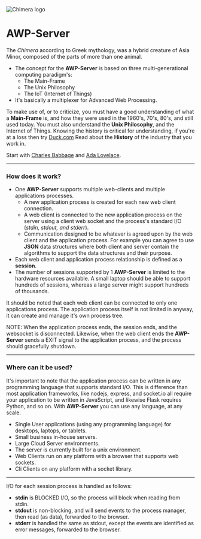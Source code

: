<img  src="http://www.cloud3000.com/img/chimera_sm.png" alt="Chimera logo">


# AWP-Server
 The *Chimera* according to Greek mythology, was a hybrid creature of Asia Minor, composed of the parts of more than one animal.


- The concept for the **AWP-Server** is based on three multi-generational computing paradigm's:
  - The Main-Frame
  - The Unix Philosophy
  - The IoT (Internet of Things)
- It's basically a multiplexer for Advanced Web Processing.
  
To make use of, or to criticize, you must have a good understanding of what a **Main-Frame** is, and how they were used in the 1960's, 70's, 80's, and still used today. You must also understand the **Unix Philosophy**, and the Internet of Things. Knowing the history is critical for understanding, if you're at a loss then try [Duck.com](https://www.Duck.com "The DuckDuckGo Search engine") Read about the **History** of the industry that you work in. 

Start with [Charles Babbage](https://www.youtube.com/watch?v=_mldLwKvT-M "Charles Babbage Biography") and 
[Ada Lovelace]( https://www.youtube.com/watch?v=IZptxisyVqQ "Ada Lovelace Biography").

---
### **How does it work?**
- One **AWP-Server** supports multiple web-clients and multiple applications processes.
  - A new application process is created for each new web client connection.
  + A web client is connected to the new application process on the server using a client web socket and the process's standard I/O (*stdin, stdout, and stderr*).
  + Communication designed to be whatever is agreed upon by the web client and the application process. For example you can agree to use **JSON** data structures where both client and server contain the algorithms to support the data structures and their purpose.
- Each web client and application process relationship is defined as a **session**.
- The number of sessions supported by 1 **AWP-Server** is limited to the hardware resources available. A small laptop should be able to support hundreds of sessions, whereas a large server might support hundreds of thousands.

It should be noted that each web client can be connected to only one applications process. The application process itself is not limited in anyway, it can create and manage it's own process tree. 

NOTE: When the application process ends, the session ends, and the websocket is disconnected. Likewise, when the web client ends the **AWP-Server** sends a EXIT signal to the application process, and the process should gracefully shutdown.

---
### Where can it be used?
It's important to note that the application process can be written in any programming language that supports standard I/O. This is difference than most application frameworks, like nodejs, express, and socket.io all require your application to be written in JavaScript, and likewise Flask requires Python, and so on. With **AWP-Server** you can use any language, at any scale. 
- Single User applications (using any programming language) for desktops, laptops, or tablets.
- Small business in-house servers.
- Large Cloud Server environments.
- The server is currently built for a unix environment.
- Web Clients run on any platform with a browser that supports web sockets.
- Cli Clients on any platform with a socket library.
  
---


I/O for each session process is handled as follows:
  - **stdin** is BLOCKED I/O, so the process will block when reading from stdin.
  - **stdout** is non-blocking, and will send events to the process manager, then read (as data),  forwarded to the browser.
  - **stderr** is handled the same as stdout, except the events are identified as error messages, forwarded to the browser.
